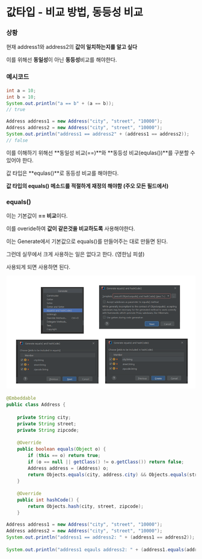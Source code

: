 # 값타입 - 비교 방법, 동등성 비교

### 상황

현재 address1와 address2의 **값이 일치하는지를 알고 싶다**

이를 위해선 **동일성**이 아닌 **동등성**비교를 해야한다.



### 예시코드

```java
int a = 10;
int b = 10;
System.out.println("a == b" + (a == b));
// true
```

```java
Address address1 = new Address("city", "street", "10000");
Address address2 = new Address("city", "street", "10000");
System.out.println("address1 == address2" + (address1 == address2));
// false
```

이를 이해하기 위해선 **동일성 비교(==)**와 **동등성 비교(equlas())**를 구분할 수 있어야 한다.



값 타입은 **equlas()**로 동등성 비교를 해야한다.

**값 타입의 equals() 메소드를 적절하게 재정의 해야함 (주오 모든 필드에서)**



### equals()

이는 기본값이 **== 비교**이다.

이를 overide하여 **값이 같은것을 비교하도록** 사용해야한다.

이는 Generate에서 기본값으로 equals()를 만들어주는 대로 만들면 된다.

그런데 실무에서 크게 사용하는 일은 없다고 한다. (영한님 피셜)

사용되게 되면 사용하면 된다.

![image-20231017013659534](img/image-20231017013659534.png)

```java
@Embeddable
public class Address {

    private String city;
    private String street;
    private String zipcode;

    @Override
    public boolean equals(Object o) {
        if (this == o) return true;
        if (o == null || getClass() != o.getClass()) return false;
        Address address = (Address) o;
        return Objects.equals(city, address.city) && Objects.equals(street, address.street) && Objects.equals(zipcode, address.zipcode);
    }

    @Override
    public int hashCode() {
        return Objects.hash(city, street, zipcode);
    }
```

```java
Address address1 = new Address("city", "street", "10000");
Address address2 = new Address("city", "street", "10000");
System.out.println("address1 == address2: " + (address1 == address2)); // false

System.out.println("address1 eqauls address2: " + (address1.equals(address2))); // true
```

